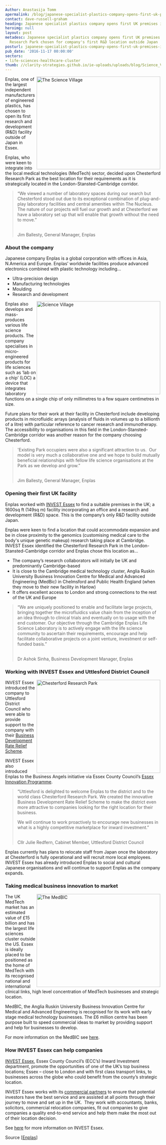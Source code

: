 ```yaml
---
Author: Anastasija Tomm
apermalink: /blog/japanese-specialist-plastics-company-opens-first-uk-premises-in-essex
contact: dave-russell-graham
heading: Japanese specialist plastics company opens first UK premises in Essex
heroimg: null
layout: post
metadesc: Japanese specialist plastics company opens first UK premises in Essex. Chesterford
  Research Park chosen for company's first R&D location outside Japan
posturl: japanese-specialist-plastics-company-opens-first-uk-premises-in-essex
pub_date: '2016-11-17 00:00:00'
sectors:
- life-sciences-healthcare-cluster
thumb: //clarity-strategies.github.io/ie-uploads/uploads/blog/Science_Village_165.jpg
---
```


<p><img alt='The Science Village' src='//clarity-strategies.github.io/ie-uploads/uploads/about/CRP3,_Science_Village_Bldg_700.jpg' style='width: 400px; height: 299px; margin-left: 2px; margin-right: 2px; float: right;'/>Enplas, one of the largest independent manufacturers of engineered plastics, has chosen to open its first research and development (R&amp;D) facility outside of Japan in Essex.</p><p>Enplas, who were keen to integrate into the local medical technologies (MedTech) sector, decided upon Chesterford Research Park as the best location for their requirements as it is strategically located in the London-Stansted-Cambridge corridor.</p><blockquote><p>“We viewed a number of laboratory spaces during our search but Chesterford stood out due to its exceptional combination of plug-and-play laboratory facilities and central amenities within The Nucleus.  The nature of our projects will fuel our growth and at Chesterford we have a laboratory set up that will enable that growth without the need to move.”</p><p><br/>Jim Ballesty, General Manager, Enplas</p></blockquote><h3>About the company</h3><p>Japanese company Enplas is a global corporation with offices in Asia, N.America and Europe. Enplas’ worldwide facilities produce advanced electronics combined with plastic technology including…</p><ul><li>Ultra-precision design</li><li>Manufacturing technologies</li><li>Moulding</li><li>Research and development</li></ul><p><img alt='Science Village' src='//clarity-strategies.github.io/ie-uploads/uploads/about/Science_Village_400.jpg' style='width: 400px; height: 300px; margin-left: 2px; margin-right: 2px; float: right;'/>Enplas also develops and mass-produces various life science products. The company specialises in micro-engineered products for life sciences such as ‘lab on a chip’ (LOC) a device that integrates laboratory functions on a single chip of only millimetres to a few square centimetres in size.</p><p>Future plans for their work at their facility in Chesterford include developing products in microfluidic arrays (analysis of fluids in volumes up to a billionth of a litre) with particular reference to cancer research and immunotherapy. The accessibility to organisations in this field in the London-Stansted-Cambridge corridor was another reason for the company choosing Chesterford.</p><blockquote><p>'Existing Park occupiers were also a significant attraction to us.  Our model is very much a collaborative one and we hope to build mutually beneficial relationships with fellow life science organisations at the Park as we develop and grow.”</p><p><br/>Jim Ballesty, General Manager, Enplas</p></blockquote><h3>Opening their first UK facility</h3><p>Enplas worked with <a href='../index.html' target='_blank'>INVEST Essex</a> to find a suitable premises in the UK; a 1600sq ft (149sq m) facility incorporating an office and a research and development (R&amp;D) space. This is the company’s only R&amp;D facility outside Japan.</p><p>Enplas were keen to find a location that could accommodate expansion and be in close proximity to the genomics (customising medical care to the body's unique genetic makeup) research taking place at Cambridge. INVEST Essex identified the Chesterford Research Park in the London-Stansted-Cambridge corridor and Enplas chose this location as...</p><ul><li>The company’s research collaborators will initially be UK and predominantly Cambridge-based</li><li>It is close to the Cambridge medical technology cluster, Anglia Ruskin University Business Innovation Centre for Medical and Advanced Engineering (MedBic) in Chelmsford and Public Health England (when they move to their new facility in Harlow)</li><li>It offers excellent access to London and strong connections to the rest of the UK and Europe</li></ul><blockquote><p>“We are uniquely positioned to enable and facilitate large projects, bringing together the microfluidics value chain from the inception of an idea through to clinical trials and eventually on to usage with the end customer. Our objective through the Cambridge Enplas Life Science Laboratory is to actively engage with the life science community to ascertain their requirements, encourage and help facilitate collaborative projects on a joint venture, investment or self-funded basis.”</p><p><br/>Dr Ashok Sinha, Business Development Manager, Enplas</p></blockquote><h3>Working with INVEST Essex and Uttlesford District Council</h3><p><img alt='Chesterford Research Park' src='//clarity-strategies.github.io/ie-uploads/uploads/about/Chesterford_RP_1_700.jpg' style='width: 400px; height: 300px; margin-left: 2px; margin-right: 2px; float: right;'/>INVEST Essex introduced the company to Uttlesford District Council who were able to provide support to the company with their <a href='business-development-rate-relief-scheme#.V63m1VsrLIU' target='_blank'>Business Development Rate Relief Scheme</a>.</p><p>INVEST Essex also introduced Enplas to the Business Angels initiative via Essex County Council’s <a href='http://essexinnovation.co.uk/' target='_blank'>Essex Innovation Programme</a>.</p><blockquote><p>“Uttlesford is delighted to welcome Enplas to the district and to the world class Chesterford Research Park. We created the innovative Business Development Rate Relief Scheme to make the district even more attractive to companies looking for the right location for their business.</p><p>We will continue to work proactively to encourage new businesses in what is a highly competitive marketplace for inward investment.”</p><p><br/>Cllr Julie Redfern, Cabinet Member, Uttlesford District Council</p></blockquote><p>Enplas currently has plans to relocate staff from Japan once the laboratory at Chesterford is fully operational and will recruit more local employees. INVEST Essex has already introduced Enplas to social and cultural Japanese organisations and will continue to support Enplas as the company expands.</p><h3>Taking medical business innovation to market</h3><p><img alt='The MedBIC' src='//clarity-strategies.github.io/ie-uploads/uploads/about/The_MedBIC400.jpg' style='width: 400px; height: 300px; margin-left: 2px; margin-right: 2px; float: right;'/>The UK MedTech market has an estimated value of £15 billion and has the largest life sciences cluster outside the US. Essex is ideally placed to be positioned as the home of MedTech with its recognised national and international clinical links, high level concentration of MedTech businesses and strategic location.</p><p>MedBIC, the Anglia Ruskin University Business Innovation Centre for Medical and Advanced Engineering is recognised for its work with early stage medical technology businesses. The £6 million centre has been purpose built to speed commercial ideas to market by providing support and help for businesses to develop.</p><p>For more information on the MedBIC see <a href='med-tech-research-and-development-in-essex#.VnklAraLTIU' target='_blank'>here</a>.</p><h3>How INVEST Essex can help companies</h3><p><a href='http://www.investessex.co.uk/' target='_blank'>INVEST Essex</a>, Essex County Council’s (ECC’s) Inward Investment department, promote the opportunities of one of the UK’s top business locations; Essex – close to London and with first class transport links, to businesses across the globe who could benefit from the county’s strategic location.</p><p>INVEST Essex works with its <a href='http://www.investessex.co.uk/partners' target='_blank'>commercial partners</a> to ensure that potential investors have the best service and are assisted at all points through their journey to move and set up in the UK.  They work with accountants, banks, solicitors, commercial relocation companies, fit out companies to give companies a quality end-to-end service and help them make the most out of their location decision.</p><p>See <a href='http://www.investessex.co.uk/' target='_blank'>here</a> for more information on INVEST Essex.</p><p>Source [<a href='http://www.enplas.co.jp/english/business/lsp_top/' target='_blank'>Enplas</a>] </p>